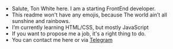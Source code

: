 -  Salute, Ton White here. I am a starting FrontEnd developer.
-  This readme won't have any emojis, because <blockqoute>The world ain’t all sunshine and rainbows.</blockqoute>
-  I’m currently learning HTML/CSS, but mostly JavaScript
-  If you want to propose me a job, it's a right thing to do.
-  You can contact me here or via [Telegram](https://t.me/EmbraceGreatness)

<!---
Konichiwa, Samurai!
--->
